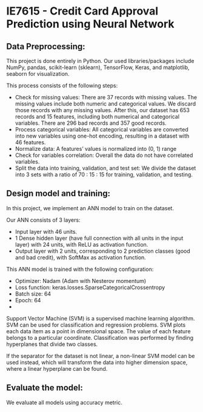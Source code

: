# IE7615 - Credit Card Approval Prediction using Neural Network

## Data Preprocessing:
This project is done entirely in Python. Our used libraries/packages include NumPy, pandas, scikit-learn (sklearn), TensorFlow, 
Keras, and matplotlib, seaborn for visualization.

This process consists of the following steps:

* Check for missing values: There are 37 records with missing values. The missing values 
include both numeric and categorical values. We discard those records with any missing 
values. After this, our dataset has 653 records and 15 features, including both numerical 
and categorical variables. There are 296 bad records and 357 good records.
* Process categorical variables: All categorical variables are converted into new variables 
using one-hot encoding, resulting in a dataset with 46 features.
* Normalize data: A features’ values is normalized into (0, 1) range
* Check for variables correlation: Overall the data do not have correlated variables.
* Split the data into training, validation, and test set: We divide the dataset into 3 sets with a 
ratio of 70 : 15 : 15 for training, validation, and testing.

## Design model and training:
In this project, we implement an ANN model to train on the dataset.

Our ANN consists of 3 layers: 

* Input layer with 46 units.
* 1 Dense hidden layer (have full connection with all units in the input layer) with 24 units,
with ReLU as activation function.
* Output layer with 2 units, corresponding to 2 prediction classes (good and bad credit), with 
SoftMax as activation function.

This ANN model is trained with the following configuration:

* Optimizer: Nadam (Adam with Nesterov momentum)
* Loss function: keras.losses.SparseCategoricalCrossentropy
* Batch size: 64
* Epoch: 64
* 
Support Vector Machine (SVM) is a supervised machine learning algorithm. SVM can be used for 
classification and regression problems. SVM plots each data item as a point in dimensional space. The 
value of each feature belongs to a particular coordinate. Classification was performed by finding 
hyperplanes that divide two classes.

If the separator for the dataset is not linear, a non-linear SVM model can be used instead, which 
will transform the data into higher dimension space, where a linear hyperplane can be found.

## Evaluate the model:
We evaluate all models using accuracy metric.
